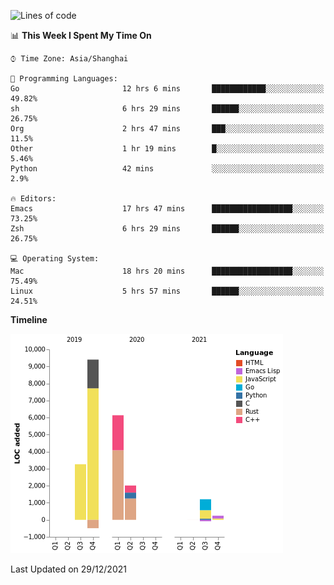<!--START_SECTION:waka-->
![Lines of code](https://img.shields.io/badge/From%20Hello%20World%20I%27ve%20Written-22%20Thousand%20lines%20of%20code-blue)

📊 **This Week I Spent My Time On** 

```text
⌚︎ Time Zone: Asia/Shanghai

💬 Programming Languages: 
Go                       12 hrs 6 mins       ████████████░░░░░░░░░░░░░   49.82% 
sh                       6 hrs 29 mins       ██████░░░░░░░░░░░░░░░░░░░   26.75% 
Org                      2 hrs 47 mins       ███░░░░░░░░░░░░░░░░░░░░░░   11.5% 
Other                    1 hr 19 mins        █░░░░░░░░░░░░░░░░░░░░░░░░   5.46% 
Python                   42 mins             ░░░░░░░░░░░░░░░░░░░░░░░░░   2.9%

🔥 Editors: 
Emacs                    17 hrs 47 mins      ██████████████████░░░░░░░   73.25% 
Zsh                      6 hrs 29 mins       ██████░░░░░░░░░░░░░░░░░░░   26.75%

💻 Operating System: 
Mac                      18 hrs 20 mins      ██████████████████░░░░░░░   75.49% 
Linux                    5 hrs 57 mins       ██████░░░░░░░░░░░░░░░░░░░   24.51%

```

**Timeline**

![Chart not found](https://raw.githubusercontent.com/nasen23/nasen23/master/charts/bar_graph.png) 


 Last Updated on 29/12/2021
<!--END_SECTION:waka-->
